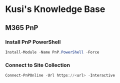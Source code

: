 # Kusi's Knowledge Base

## M365 PnP

### Install PnP PowerShell

```powershell
Install-Module -Name PnP.PowerShell -Force
```

### Connect to Site Collection

```powershell
Connect-PnPOnline -Url https://<url> -Interactive
```
